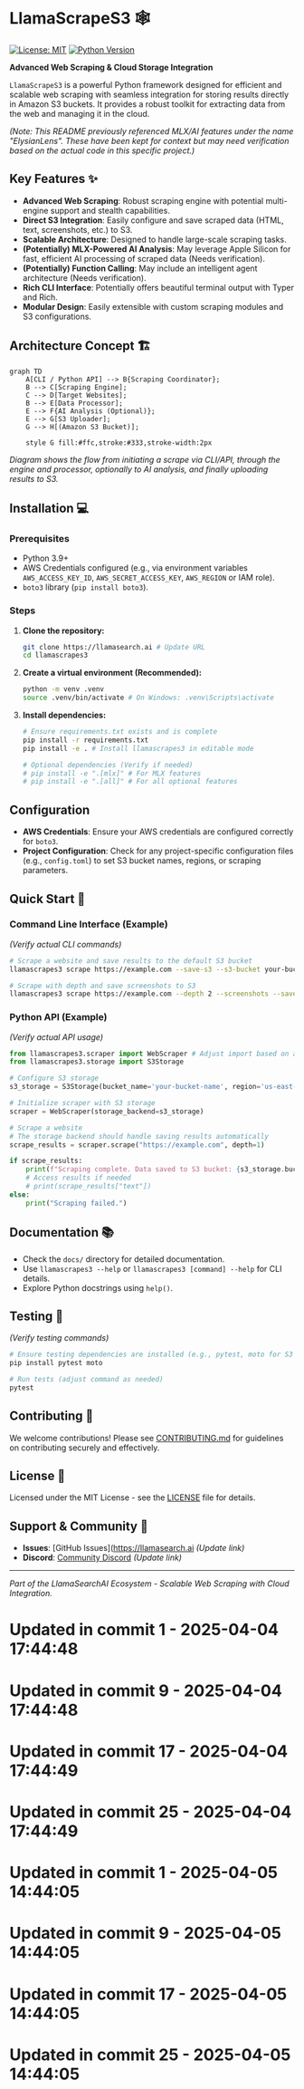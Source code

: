 # LlamaScrapeS3 🕸️

[![License: MIT](https://img.shields.io/badge/License-MIT-yellow.svg)](https://opensource.org/licenses/MIT)
[![Python Version](https://img.shields.io/badge/python-3.9+-blue.svg)](https://www.python.org/downloads/)
<!-- Add build status, coverage badges -->

**Advanced Web Scraping & Cloud Storage Integration**

`LlamaScrapeS3` is a powerful Python framework designed for efficient and scalable web scraping with seamless integration for storing results directly in Amazon S3 buckets. It provides a robust toolkit for extracting data from the web and managing it in the cloud.

*(Note: This README previously referenced MLX/AI features under the name "ElysianLens". These have been kept for context but may need verification based on the actual code in this specific project.)*

## Key Features ✨

*   **Advanced Web Scraping**: Robust scraping engine with potential multi-engine support and stealth capabilities.
*   **Direct S3 Integration**: Easily configure and save scraped data (HTML, text, screenshots, etc.) to S3.
*   **Scalable Architecture**: Designed to handle large-scale scraping tasks.
*   **(Potentially) MLX-Powered AI Analysis**: May leverage Apple Silicon for fast, efficient AI processing of scraped data (Needs verification).
*   **(Potentially) Function Calling**: May include an intelligent agent architecture (Needs verification).
*   **Rich CLI Interface**: Potentially offers beautiful terminal output with Typer and Rich.
*   **Modular Design**: Easily extensible with custom scraping modules and S3 configurations.

## Architecture Concept 🏗️

```mermaid
graph TD
    A[CLI / Python API] --> B{Scraping Coordinator};
    B --> C[Scraping Engine];
    C --> D[Target Websites];
    B --> E[Data Processor];
    E --> F{AI Analysis (Optional)};
    E --> G[S3 Uploader];
    G --> H[(Amazon S3 Bucket)];

    style G fill:#ffc,stroke:#333,stroke-width:2px
```
*Diagram shows the flow from initiating a scrape via CLI/API, through the engine and processor, optionally to AI analysis, and finally uploading results to S3.*

## Installation 💻

### Prerequisites

*   Python 3.9+
*   AWS Credentials configured (e.g., via environment variables `AWS_ACCESS_KEY_ID`, `AWS_SECRET_ACCESS_KEY`, `AWS_REGION` or IAM role).
*   `boto3` library (`pip install boto3`).

### Steps

1.  **Clone the repository:**
    ```bash
    git clone https://llamasearch.ai # Update URL
    cd llamascrapes3
    ```

2.  **Create a virtual environment (Recommended):**
    ```bash
    python -m venv .venv
    source .venv/bin/activate # On Windows: .venv\Scripts\activate
    ```

3.  **Install dependencies:**
    ```bash
    # Ensure requirements.txt exists and is complete
    pip install -r requirements.txt 
    pip install -e . # Install llamascrapes3 in editable mode
    
    # Optional dependencies (Verify if needed)
    # pip install -e ".[mlx]" # For MLX features
    # pip install -e ".[all]" # For all optional features
    ```

## Configuration

*   **AWS Credentials**: Ensure your AWS credentials are configured correctly for `boto3`.
*   **Project Configuration**: Check for any project-specific configuration files (e.g., `config.toml`) to set S3 bucket names, regions, or scraping parameters.

## Quick Start 🚀

### Command Line Interface (Example)

*(Verify actual CLI commands)*
```bash
# Scrape a website and save results to the default S3 bucket
llamascrapes3 scrape https://example.com --save-s3 --s3-bucket your-bucket-name

# Scrape with depth and save screenshots to S3
llamascrapes3 scrape https://example.com --depth 2 --screenshots --save-s3 --s3-path scraped-data/example.com
```

### Python API (Example)

*(Verify actual API usage)*
```python
from llamascrapes3.scraper import WebScraper # Adjust import based on actual structure
from llamascrapes3.storage import S3Storage

# Configure S3 storage
s3_storage = S3Storage(bucket_name='your-bucket-name', region='us-east-1')

# Initialize scraper with S3 storage
scraper = WebScraper(storage_backend=s3_storage)

# Scrape a website
# The storage backend should handle saving results automatically
scrape_results = scraper.scrape("https://example.com", depth=1)

if scrape_results:
    print(f"Scraping complete. Data saved to S3 bucket: {s3_storage.bucket_name}")
    # Access results if needed
    # print(scrape_results["text"])
else:
    print("Scraping failed.")

```

## Documentation 📚

*   Check the `docs/` directory for detailed documentation.
*   Use `llamascrapes3 --help` or `llamascrapes3 [command] --help` for CLI details.
*   Explore Python docstrings using `help()`.

## Testing 🧪

*(Verify testing commands)*
```bash
# Ensure testing dependencies are installed (e.g., pytest, moto for S3 mocking)
pip install pytest moto

# Run tests (adjust command as needed)
pytest
```

## Contributing 🤝

We welcome contributions! Please see [CONTRIBUTING.md](CONTRIBUTING.md) for guidelines on contributing securely and effectively.

## License 📄

Licensed under the MIT License - see the [LICENSE](LICENSE) file for details.

## Support & Community 💬

*   **Issues**: [GitHub Issues](https://llamasearch.ai *(Update link)*
*   **Discord**: [Community Discord](https://discord.gg/llamasearch) *(Update link)*

---

*Part of the LlamaSearchAI Ecosystem - Scalable Web Scraping with Cloud Integration.* 
# Updated in commit 1 - 2025-04-04 17:44:48

# Updated in commit 9 - 2025-04-04 17:44:48

# Updated in commit 17 - 2025-04-04 17:44:49

# Updated in commit 25 - 2025-04-04 17:44:49

# Updated in commit 1 - 2025-04-05 14:44:05

# Updated in commit 9 - 2025-04-05 14:44:05

# Updated in commit 17 - 2025-04-05 14:44:05

# Updated in commit 25 - 2025-04-05 14:44:05

